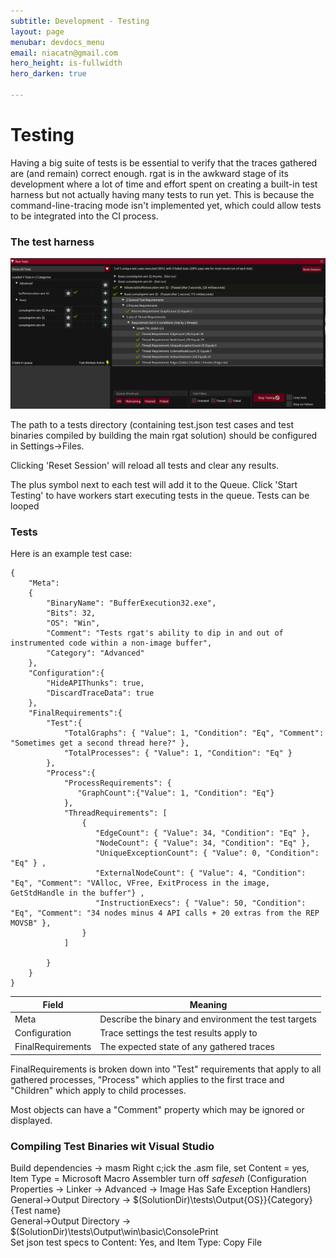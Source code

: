 ```yaml
---
subtitle: Development - Testing
layout: page
menubar: devdocs_menu
email: niacatn@gmail.com
hero_height: is-fullwidth
hero_darken: true

---
```

# Testing

Having a big suite of tests is be essential to verify that the traces gathered are (and remain) correct enough. rgat is in the awkward stage of its development where a lot of time and effort spent on creating a built-in test harness but not actually having many tests to run yet. This is because the command-line-tracing mode isn't implemented yet, which could allow tests to be integrated into the CI process.

### The test harness

![Test Harness UI](img/testharness.png)

The path to a tests directory (containing test.json test cases and test binaries compiled by building the main rgat solution) should be configured in Settings->Files.

Clicking 'Reset Session' will reload all tests and clear any results.

The plus symbol next to each test will add it to the Queue. 
Click 'Start Testing' to have workers start executing tests in the queue. 
Tests can be looped 

### Tests

Here is an example test case:

```
{
	"Meta": 
	{
		"BinaryName": "BufferExecution32.exe",
		"Bits": 32,
		"OS": "Win",
		"Comment": "Tests rgat's ability to dip in and out of instrumented code within a non-image buffer",
		"Category": "Advanced"		
	},
	"Configuration":{
		"HideAPIThunks": true,
		"DiscardTraceData": true
	},
	"FinalRequirements":{
		"Test":{ 
			"TotalGraphs": { "Value": 1, "Condition": "Eq", "Comment": "Sometimes get a second thread here?" },
			"TotalProcesses": { "Value": 1, "Condition": "Eq" }
		},
		"Process":{
			"ProcessRequirements": { 
			   "GraphCount":{"Value": 1, "Condition": "Eq"}
			},
			"ThreadRequirements": [
				{
				   "EdgeCount": { "Value": 34, "Condition": "Eq" },
				   "NodeCount": { "Value": 34, "Condition": "Eq" },
				   "UniqueExceptionCount": { "Value": 0, "Condition": "Eq" } ,
				   "ExternalNodeCount": { "Value": 4, "Condition": "Eq", "Comment": "VAlloc, VFree, ExitProcess in the image, GetStdHandle in the buffer"} ,
				   "InstructionExecs": { "Value": 50, "Condition": "Eq", "Comment": "34 nodes minus 4 API calls + 20 extras from the REP MOVSB" },
				}
			]
			
		}
	}
}
```

| Field  | Meaning  |
|---|---|
|  Meta | Describe the binary and environment the test targets |
|  Configuration | Trace settings the test results apply to |
|  FinalRequirements | The expected state of any gathered traces |

FinalRequirements is broken down into "Test" requirements that apply to all gathered processes, "Process" which applies to the first trace and "Children" which apply to child processes.

Most objects can have a "Comment" property which may be ignored or displayed.

### Compiling Test Binaries wit Visual Studio

Build dependencies -> masm
Right c;ick the .asm file, set Content = yes, Item Type = Microsoft Macro Assembler
turn off *safeseh* (Configuration Properties -> Linker -> Advanced -> Image Has Safe Exception Handlers)
General->Output Directory -> $(SolutionDir)\tests\Output\{OS}}\{Category}\{Test name}\
General->Output Directory -> $(SolutionDir)\tests\Output\win\basic\ConsolePrint\
Set json test specs to Content: Yes, and Item Type: Copy File